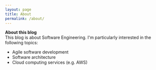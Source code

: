 ```yaml
---
layout: page
title: About
permalink: /about/
---
```


**About this blog**  
This blog is about Software Engineering. I'm particularly interested in the following topics:
* Agile software development
* Software architecture
* Cloud computing services (e.g. AWS)